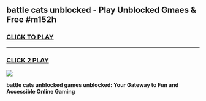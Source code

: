 
## battle cats unblocked - Play Unblocked Gmaes & Free #m152h
<h3>
<a href="https://news.freeplayer.one?title=battle_cats_unblocked&ref=24F">CLICK TO PLAY</a></h3>
<hr>

<h3>
<a href="https://news.freeplayer.one?title=battle_cats_unblocked&ref=24F">CLICK 2 PLAY</a>
  
</h3>

<a href="https://news.freeplayer.one?title=battle_cats_unblocked&ref=24F/"><img src="https://clearcache.store/games.png"></a>


**battle cats unblocked games unblocked: Your Gateway to Fun and Accessible Online Gaming**
